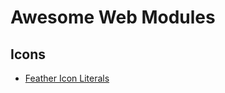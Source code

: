 # Awesome Web Modules

## Icons

- [Feather Icon Literals](https://github.com/Westbrook/feather-icon-literals)
